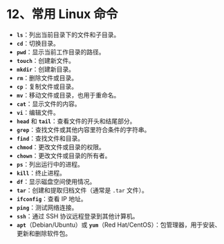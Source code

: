 # 12、常用 Linux 命令

- **`ls`**：列出当前目录下的文件和子目录。
- **`cd`**：切换目录。
- **`pwd`**：显示当前工作目录的路径。
- **`touch`**：创建新文件。
- **`mkdir`**：创建新目录。
- **`rm`**：删除文件或目录。
- **`cp`**：复制文件或目录。
- **`mv`**：移动文件或目录，也用于重命名。
- **`cat`**：显示文件的内容。
- **`vi`**：编辑文件。
- **`head`** 和 **`tail`**：查看文件的开头和结尾部分。
- **`grep`**：查找文件或其他内容里符合条件的字符串。
- **`find`**：查找文件和目录。
- **`chmod`**：更改文件或目录的权限。
- **`chown`**：更改文件或目录的所有者。
- **`ps`**：列出运行中的进程。
- **`kill`**：终止进程。
- **`df`**：显示磁盘空间使用情况。
- **`tar`**：创建和提取归档文件（通常是 `.tar` 文件）。
- **`ifconfig`**：查看 IP 地址。
- **`ping`**：测试网络连接。
- **`ssh`**：通过 SSH 协议远程登录到其他计算机。
- **`apt`**（Debian/Ubuntu）或 **`yum`**（Red Hat/CentOS）：包管理器，用于安装、更新和删除软件包。
